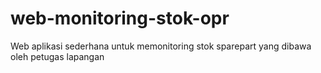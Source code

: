 # web-monitoring-stok-opr
Web aplikasi sederhana untuk memonitoring stok sparepart yang dibawa oleh petugas lapangan
